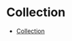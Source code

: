 # Collection

* [Collection](https://liujiacai.net/blog/2015/09/01/java-collection-overview/#disqus_thread)